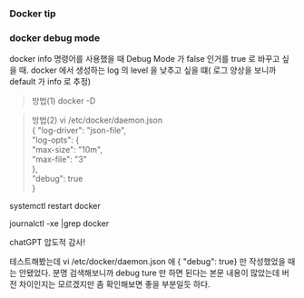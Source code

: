 ### Docker tip

### docker debug mode
docker info 명령어를 사용했을 때 Debug Mode 가 false 인거를 true 로 바꾸고 싶을 때.
docker 에서 생성하는 log 의 level 을 낮추고 싶을 떄( 로그 양상을 보니까 default 가 info 로 추정)

> 방법(1) docker -D

> 방법(2) vi /etc/docker/daemon.json   
{
  "log-driver": "json-file",   
  "log-opts": {   
    "max-size": "10m",   
    "max-file": "3"   
  },   
  "debug": true   
}   

systemctl restart docker

journalctl -xe |grep docker

chatGPT 압도적 감사!

테스트해봤는데 vi /etc/docker/daemon.json 에 { "debug": true} 만 작성했었을 때는 안됐었다. 
분명 검색해보니까 debug ture 만 하면 된다는 본문 내용이 많았는데 버전 차이인지는 모르겠지만 좀 확인해보면 좋을 부분일듯 하다.

